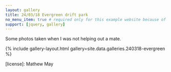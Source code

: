 ```yaml
---
layout: gallery
title: 24/03/18 Evergreen drift park
no_menu_item: true # required only for this example website because of menu construction
support: [jquery, gallery]
---
```


Some photos taken when I was not helping out a mate.

{% include gallery-layout.html gallery=site.data.galleries.240318-evergreen %}

[license]: Mathew May

